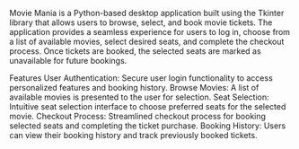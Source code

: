 Movie Mania is a Python-based desktop application built using the Tkinter library that allows users to browse, select, and book movie tickets. The application provides a seamless experience for users to log in, choose from a list of available movies, select desired seats, and complete the checkout process. Once tickets are booked, the selected seats are marked as unavailable for future bookings.

Features
User Authentication: Secure user login functionality to access personalized features and booking history.
Browse Movies: A list of available movies is presented to the user for selection.
Seat Selection: Intuitive seat selection interface to choose preferred seats for the selected movie.
Checkout Process: Streamlined checkout process for booking selected seats and completing the ticket purchase.
Booking History: Users can view their booking history and track previously booked tickets.
